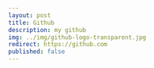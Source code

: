 ```yaml
---
layout: post
title: Github
description: my github 
img: ../img/github-logo-transparent.jpg 
redirect: https://github.com
published: false
---
```

